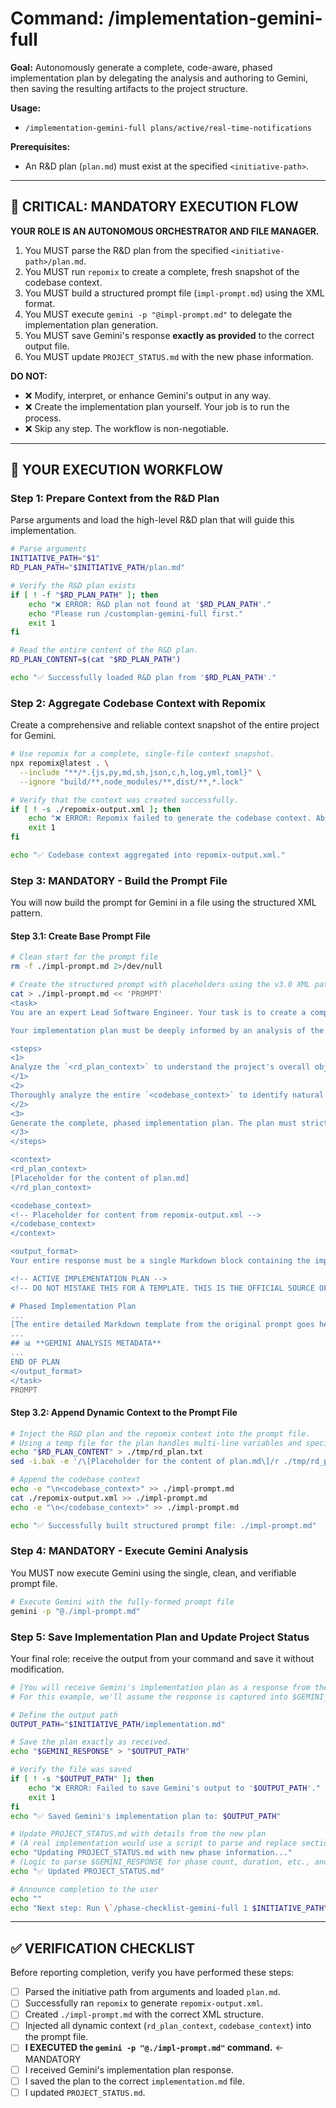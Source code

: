 # Command: /implementation-gemini-full <initiative-path>

**Goal:** Autonomously generate a complete, code-aware, phased implementation plan by delegating the analysis and authoring to Gemini, then saving the resulting artifacts to the project structure.

**Usage:**
- `/implementation-gemini-full plans/active/real-time-notifications`

**Prerequisites:**
- An R&D plan (`plan.md`) must exist at the specified `<initiative-path>`.

---

## 🔴 **CRITICAL: MANDATORY EXECUTION FLOW**

**YOUR ROLE IS AN AUTONOMOUS ORCHESTRATOR AND FILE MANAGER.**
1.  You MUST parse the R&D plan from the specified `<initiative-path>/plan.md`.
2.  You MUST run `repomix` to create a complete, fresh snapshot of the codebase context.
3.  You MUST build a structured prompt file (`impl-prompt.md`) using the XML format.
4.  You MUST execute `gemini -p "@impl-prompt.md"` to delegate the implementation plan generation.
5.  You MUST save Gemini's response **exactly as provided** to the correct output file.
6.  You MUST update `PROJECT_STATUS.md` with the new phase information.

**DO NOT:**
-   ❌ Modify, interpret, or enhance Gemini's output in any way.
-   ❌ Create the implementation plan yourself. Your job is to run the process.
-   ❌ Skip any step. The workflow is non-negotiable.

---

## 🤖 **YOUR EXECUTION WORKFLOW**

### Step 1: Prepare Context from the R&D Plan

Parse arguments and load the high-level R&D plan that will guide this implementation.

```bash
# Parse arguments
INITIATIVE_PATH="$1"
RD_PLAN_PATH="$INITIATIVE_PATH/plan.md"

# Verify the R&D plan exists
if [ ! -f "$RD_PLAN_PATH" ]; then
    echo "❌ ERROR: R&D plan not found at '$RD_PLAN_PATH'."
    echo "Please run /customplan-gemini-full first."
    exit 1
fi

# Read the entire content of the R&D plan.
RD_PLAN_CONTENT=$(cat "$RD_PLAN_PATH")

echo "✅ Successfully loaded R&D plan from '$RD_PLAN_PATH'."
```

### Step 2: Aggregate Codebase Context with Repomix

Create a comprehensive and reliable context snapshot of the entire project for Gemini.

```bash
# Use repomix for a complete, single-file context snapshot.
npx repomix@latest . \
  --include "**/*.{js,py,md,sh,json,c,h,log,yml,toml}" \
  --ignore "build/**,node_modules/**,dist/**,*.lock"

# Verify that the context was created successfully.
if [ ! -s ./repomix-output.xml ]; then
    echo "❌ ERROR: Repomix failed to generate the codebase context. Aborting."
    exit 1
fi

echo "✅ Codebase context aggregated into repomix-output.xml."
```

### Step 3: MANDATORY - Build the Prompt File

You will now build the prompt for Gemini in a file using the structured XML pattern.

#### Step 3.1: Create Base Prompt File
```bash
# Clean start for the prompt file
rm -f ./impl-prompt.md 2>/dev/null

# Create the structured prompt with placeholders using the v3.0 XML pattern
cat > ./impl-prompt.md << 'PROMPT'
<task>
You are an expert Lead Software Engineer. Your task is to create a complete, phased implementation plan based on a high-level R&D plan.

Your implementation plan must be deeply informed by an analysis of the provided codebase. You will break the project down into logical, testable phases, and for each phase, you will define the goals, tasks, and success criteria.

<steps>
<1>
Analyze the `<rd_plan_context>` to understand the project's overall objectives, scope, and technical specifications.
</1>
<2>
Thoroughly analyze the entire `<codebase_context>` to identify natural boundaries for phasing, dependencies, existing code patterns, and potential risks.
</2>
<3>
Generate the complete, phased implementation plan. The plan must strictly adhere to the format specified in `<output_format>`. All sections must be filled out based on your analysis.
</3>
</steps>

<context>
<rd_plan_context>
[Placeholder for the content of plan.md]
</rd_plan_context>

<codebase_context>
<!-- Placeholder for content from repomix-output.xml -->
</codebase_context>
</context>

<output_format>
Your entire response must be a single Markdown block containing the implementation plan. Do not include any conversational text before or after the plan. The format is non-negotiable.

<!-- ACTIVE IMPLEMENTATION PLAN -->
<!-- DO NOT MISTAKE THIS FOR A TEMPLATE. THIS IS THE OFFICIAL SOURCE OF TRUTH FOR THE PROJECT'S PHASED PLAN. -->

# Phased Implementation Plan
...
[The entire detailed Markdown template from the original prompt goes here, verbatim. It's an excellent template.]
...
## 📊 **GEMINI ANALYSIS METADATA**
...
END OF PLAN
</output_format>
</task>
PROMPT
```

#### Step 3.2: Append Dynamic Context to the Prompt File
```bash
# Inject the R&D plan and the repomix context into the prompt file.
# Using a temp file for the plan handles multi-line variables and special characters safely.
echo "$RD_PLAN_CONTENT" > ./tmp/rd_plan.txt
sed -i.bak -e '/\[Placeholder for the content of plan.md\]/r ./tmp/rd_plan.txt' -e '//d' ./impl-prompt.md

# Append the codebase context
echo -e "\n<codebase_context>" >> ./impl-prompt.md
cat ./repomix-output.xml >> ./impl-prompt.md
echo -e "\n</codebase_context>" >> ./impl-prompt.md

echo "✅ Successfully built structured prompt file: ./impl-prompt.md"
```

### Step 4: MANDATORY - Execute Gemini Analysis

You MUST now execute Gemini using the single, clean, and verifiable prompt file.

```bash
# Execute Gemini with the fully-formed prompt file
gemini -p "@./impl-prompt.md"
```

### Step 5: Save Implementation Plan and Update Project Status

Your final role: receive the output from your command and save it without modification.

```bash
# [You will receive Gemini's implementation plan as a response from the command above]
# For this example, we'll assume the response is captured into $GEMINI_RESPONSE.

# Define the output path
OUTPUT_PATH="$INITIATIVE_PATH/implementation.md"

# Save the plan exactly as received.
echo "$GEMINI_RESPONSE" > "$OUTPUT_PATH"

# Verify the file was saved
if [ ! -s "$OUTPUT_PATH" ]; then
    echo "❌ ERROR: Failed to save Gemini's output to '$OUTPUT_PATH'."
    exit 1
fi
echo "✅ Saved Gemini's implementation plan to: $OUTPUT_PATH"

# Update PROJECT_STATUS.md with details from the new plan
# (A real implementation would use a script to parse and replace sections)
echo "Updating PROJECT_STATUS.md with new phase information..."
# (Logic to parse $GEMINI_RESPONSE for phase count, duration, etc., and update PROJECT_STATUS.md would go here)
echo "✅ Updated PROJECT_STATUS.md"

# Announce completion to the user
echo ""
echo "Next step: Run \`/phase-checklist-gemini-full 1 $INITIATIVE_PATH\` to have Gemini create the detailed Phase 1 checklist."
```

---

## ✅ **VERIFICATION CHECKLIST**

Before reporting completion, verify you have performed these steps:
-   [ ] Parsed the initiative path from arguments and loaded `plan.md`.
-   [ ] Successfully ran `repomix` to generate `repomix-output.xml`.
-   [ ] Created `./impl-prompt.md` with the correct XML structure.
-   [ ] Injected all dynamic context (`rd_plan_context`, `codebase_context`) into the prompt file.
-   [ ] **I EXECUTED the `gemini -p "@./impl-prompt.md"` command.** ← MANDATORY
-   [ ] I received Gemini's implementation plan response.
-   [ ] I saved the plan to the correct `implementation.md` file.
-   [ ] I updated `PROJECT_STATUS.md`.
